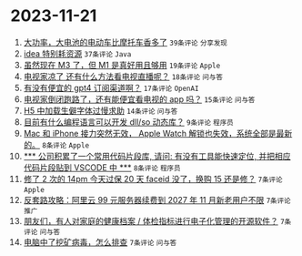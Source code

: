 # 2023-11-21

1. [大功率，大电池的电动车比摩托车香多了](https://www.v2ex.com/t/993690) `39条评论` `分享发现`
1. [idea 特别耗资源](https://www.v2ex.com/t/993692) `37条评论` `Java`
1. [虽然现在 M3 了，但 M1 是真好用且够用](https://www.v2ex.com/t/993710) `19条评论` `Apple`
1. [电视家凉了 还有什么方法看电视直播呢？](https://www.v2ex.com/t/993677) `18条评论` `问与答`
1. [有没有便宜的 gpt4 订阅渠道啊？](https://www.v2ex.com/t/993696) `17条评论` `OpenAI`
1. [电视家倒闭跑路了，还有能便宜看电视的 app 吗？](https://www.v2ex.com/t/993697) `15条评论` `问与答`
1. [H5 中加载生僻字体过慢求助](https://www.v2ex.com/t/993689) `14条评论` `问与答`
1. [目前有什么编程语言可以开发 dll/so 动态库？](https://www.v2ex.com/t/993688) `9条评论` `程序员`
1. [Mac 和 iPhone 接力突然无效， Apple Watch 解锁也失效，系统全部是最新的。](https://www.v2ex.com/t/993679) `8条评论` `Apple`
1. [*** 公司积累了一个常用代码片段库, 请问: 有没有工具能快速定位, 并把相应代码片段贴到 VSCODE 中 ***](https://www.v2ex.com/t/993676) `8条评论` `程序员`
1. [修了 2 次的 14pm 今天过保 20 天 faceid 没了，换购 15 还是修？](https://www.v2ex.com/t/993693) `7条评论` `Apple`
1. [反套路攻略：阿里云 99 元服务器续费到 2027 年 11 月新老用户不限](https://www.v2ex.com/t/993685) `7条评论` `推广`
1. [朋友们，有人对家庭的健康档案 / 体检指标进行电子化管理的开源软件？](https://www.v2ex.com/t/993681) `7条评论` `问与答`
1. [电脑中了挖矿病毒，怎么排查](https://www.v2ex.com/t/993678) `7条评论` `问与答`
